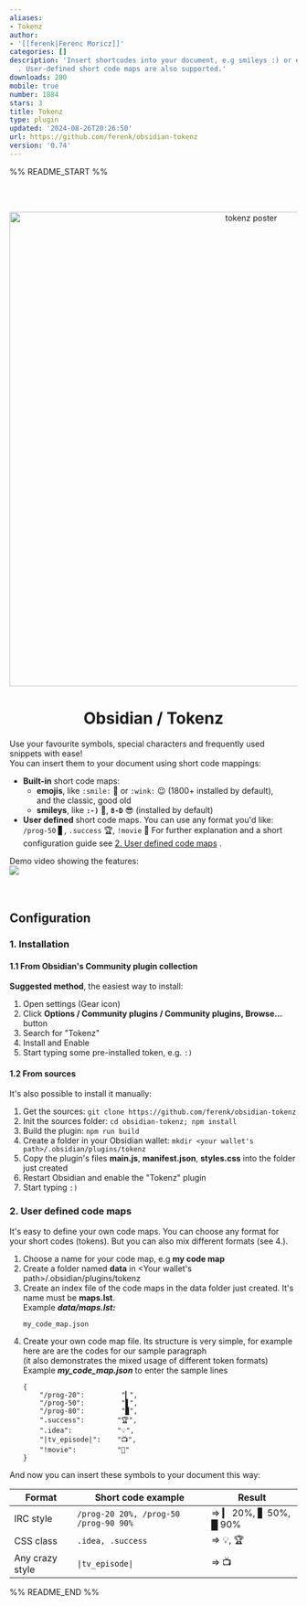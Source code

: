 ```yaml
---
aliases:
- Tokenz
author:
- '[[ferenk|Ferenc Moricz]]'
categories: []
description: 'Insert shortcodes into your document, e.g smileys :) or emojis :wink:
  . User-defined short code maps are also supported.'
downloads: 200
mobile: true
number: 1884
stars: 3
title: Tokenz
type: plugin
updated: '2024-08-26T20:26:50'
url: https://github.com/ferenk/obsidian-tokenz
version: '0.74'
---
```


%% README_START %%

﻿<div align="center" class="not_on_gh-pages">
  <br>
  <a href="https://github.com/ferenk/obsidian-tokenz">
    <img alt="tokenz poster" src="https://ferenk.github.io/obsidian-tokenz/docs/img/tokenz_poster.jpg" width="830">
  </a>
  <h1>Obsidian / Tokenz</h1>
</div>

Use your favourite symbols, special characters and frequently used snippets with ease!  
You can insert them to your document using short code mappings:

- **Built-in** short code maps:  
	- **emojis**, like ``:smile:`` 🙂 or ``:wink:`` 😉 (1800+ installed by default),  
		and the classic, good old  
	- **smileys**, like **``:-)``** 🙂, **``8-D``** 😎 (installed by default)
- **User defined** short code maps. You can use any format you'd like:
	``/prog-50``  ▋, ``.success`` 🏆,  ``!movie`` 🎥
	For further explanation and a short configuration guide see [2. User defined code maps](#2-user-defined-code-maps) .  

Demo video showing the features:<br>
<img align="center" src="https://github.com/user-attachments/assets/6e20d9ea-bb23-4082-ba0b-686987a4d989">
<br><br><br>
## Configuration

### 1. Installation
#### 1.1 From Obsidian's Community plugin collection
**Suggested method**, the easiest way to install:
1. Open settings (Gear icon)
2. Click **Options / Community plugins / Community plugins, Browse...** button
3. Search for "Tokenz"
4. Install and Enable
5. Start typing some pre-installed token, e.g. ``:)``
#### 1.2 From sources
It's also possible to install it manually:  
1. Get the sources: ``git clone https://github.com/ferenk/obsidian-tokenz``  
2. Init the sources folder: ``cd obsidian-tokenz; npm install``  
3. Build the plugin: ``npm run build``  
4. Create a folder in your Obsidian wallet: ``mkdir <your wallet's path>/.obsidian/plugins/tokenz``  
5. Copy the plugin's files **main.js**, **manifest.json**, **styles.css** into the folder just created  
6. Restart Obsidian and enable the "Tokenz" plugin  
7. Start typing ``:)``

### 2. User defined code maps
It's easy to define your own code maps. You can choose any format for your short codes (tokens). But you can also mix different formats (see 4.).  
1. Choose a name for your code map, e.g **my code map**  
2. Create a folder named **data** in <Your wallet's path>/.obsidian/plugins/tokenz
3. Create an index file of the code maps in the data folder just created. It's name must be **maps.lst**.  
   Example ***data/maps.lst:***
   ```
   my_code_map.json
   ```
4. Create your own code map file. Its structure is very simple, for example here are are the codes for our sample paragraph<br>(it also demonstrates the mixed usage of different token formats)  
   Example ***my_code_map.json*** to enter the sample lines
   ```
   {
       "/prog-20":         "▎",
       "/prog-50":         "▋",
       "/prog-80":         "▉",
       ".success":        "🏆",
       ".idea":           "💡",
       "|tv_episode|":    "📺",
       "!movie":          "🎥"
   }
   ```

And now you can insert these symbols to your document this way:

| Format          | Short code example                           |   Result               |
| --------------- | -------------------------------------------- | ---------------------- |
| IRC style       | ``/prog-20 20%, /prog-50 /prog-90 90%``      | => ▎ 20%, ▋ 50%, █ 90% |
| CSS class       | ``.idea, .success``                          | => 💡, 🏆              |
| Any crazy style | ``\|tv_episode\|``                           | => 📺                  |


%% README_END %%